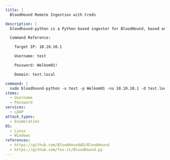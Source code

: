 ```yaml
---
title: |
  BloodHound Remote Ingestion with Creds

description: |
  bloodhound-python is a Python based ingestor for BloodHound, based on Impacket. It allows you to remotely collect data for bloodhound by querying LDAP

  Command Reference:

  	Target IP: 10.10.10.1

  	Username: test

  	Password: Welkom01!

  	Domain: test.local

command: |
  sudo bloodhound-python -u test -p Welkom01 -ns 10.10.10.1 -d test.local -c All
items:
  - Username
  - Password
services:
  - LDAP
attack_types:
  - Enumeration
OS:
  - Linux
  - Windows
references:
  - https://github.com/BloodHoundAD/BloodHound
  - https://github.com/fox-it/BloodHound.py
---
```

